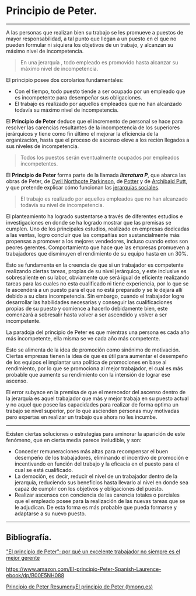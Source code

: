 # Principio de Peter.

---

A las personas que realizan bien su trabajo se les promueve a puestos de mayor responsabilidad, a tal punto que llegan a un puesto en el que no pueden formular ni siquiera los objetivos de un trabajo, y alcanzan su máximo nivel de incompetencia. 

> En una jerarquía , todo empleado es promovido hasta alcanzar su máximo nivel de incompetencia. 

El principio posee dos corolarios fundamentales:

- Con el tiempo, todo puesto tiende a ser ocupado por un empleado que es incompetente para desempeñar sus obligaciones.
- El trabajo es realizado por aquellos empleados que no han alcanzado todavía su máximo nivel de incompetencia.

El __Principio de Peter__ deduce que el incremento de personal se hace para resolver las carencias resultantes de la incompetencia de los superiores jerárquicos y tiene como fin último el mejorar la eficiencia de la organización, hasta que el proceso de ascenso eleve a los recién llegados a sus niveles de incompetencia.

> Todos los puestos serán eventualmente ocupados por empleados incompetentes. 

El __Principio de Peter__ forma parte de la llamada ___literatura P___, que abarca las obras de Peter, de [Cyril Northcote Parkinson](https://es.wikipedia.org/wiki/Cyril_Northcote_Parkinson), de [Potter](https://es.wikipedia.org/w/index.php?title=Ley_de_Potter&action=edit&redlink=1) y de [Archibald Putt](https://es.wikipedia.org/w/index.php?title=Archibald_Putt&action=edit&redlink=1), y que pretende explicar cómo funcionan las [jerarquías sociales](https://es.wikipedia.org/w/index.php?title=Jerarquías_sociales&action=edit&redlink=1).

> El trabajo es realizado por aquellos empleados que no han alcanzado todavía su nivel de incompetencia.

El planteamiento ha logrado sustentarse a través de diferentes estudios e investigaciones en donde se ha logrado mostrar que las premisas se cumplen. Uno de los principales estudios, realizado en empresas dedicadas a las ventas, logro concluir que las compañías son sustancialmente más propensas a promover a los mejores vendedores, incluso cuando estos son peores gerentes. Comportamiento que hace que las empresas promueven a trabajadores que disminuyen el rendimiento de su equipo hasta en un 30%.

Esto se fundamenta en la creencia de que si un trabajador es competente realizando ciertas tareas, propias de su nivel jerárquico, y este inclusive es sobresaliente en su labor, obviamente que será igual de eficiente realizando tareas para las cuales no esta cualificado ni tiene experiencia, por lo que se le ascenderá a un puesto para el que no está preparado y se le dejará allí debido a su clara incompetencia. Sin embargo, cuando el trabajador logre desarrollar las habilidades necesarias y conseguir las cualificaciones propias de su puesto y comience a hacerlo debidamente bien, este comenzará a sobresalir hasta volver a ser ascendido y volver a ser incompetente. 

La paradoja del principio de Peter es que mientras una persona es cada año más incompetente, ella misma se ve cada año más competente.

Esto se alimenta de la idea de promoción como sinónimo de motivación. Ciertas empresas tienen la idea de que es útil para aumentar el desempeño de los equipos el implantar una política de promociones en base al rendimiento, por lo que se promociona al mejor trabajador, el cual es más probable que aumente su rendimiento con la intensión de lograr ese ascenso.

El error subyace en la premisa de que el merecedor del ascenso dentro de la jerarquía es aquel trabajador que más y mejor trabaja en su puesto actual y no aquel que posee las capacidades para realizar de forma optima un trabajo se nivel superior, por lo que ascienden personas muy motivadas pero expertas en realizar un trabajo que ahora no les incumbe. 

---

Existen ciertas soluciones o estrategias para aminorar la aparición de este fenómeno, que en cierta media parece ineludible, y son:

- Conceder remuneraciones más altas para recompensar el buen desempeño de los trabajadores, eliminando el incentivo de promoción e incentivando en función del trabajo y la eficacia en el puesto para el cual se está cualificado.
- La democión, es decir, reducir el nivel de un trabajador dentro de la jerarquía, reduciendo sus beneficios hasta llevarlo al nivel en donde sea capaz de cumplir con los objetivos y obligaciones del puesto.
- Realizar ascensos con conciencia de las carencia totales o parciales que el empleado posee para la realización de las nuevas tareas que se le adjudican. De esta forma es más probable que pueda formarse y adaptarse a su nuevo puesto.

---

## Bibliografía.

["El principio de Peter": por qué un excelente trabajador no siempre es el mejor gerente](https://www.bbc.com/mundo/noticias-49377596)

https://www.amazon.com/El-principio-Peter-Spanish-Laurence-ebook/dp/B00E5NH088

[Principio de Peter ResumenyEl principio de Peter (hmong.es)](https://hmong.es/wiki/Peter_principle)

